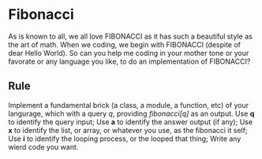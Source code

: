 # Fibonacci
As is known to all, we all love FIBONACCI as it has such a beautiful style as the art of math. When we coding, we begin with FIBONACCI (despite of dear Hello World). So can you help me coding in your mother tone or your favorate or any language you like, to do an implementation of FIBONACCI?

## Rule
Implement a fundamental brick (a class, a module, a function, etc) of your langurage, which with a query _q_, providing _fibonacci[q]_ as an output.
Use **q** to identify the query input;
Use **a** to identify the answer output (if any);
Use **x** to identify the list, or array, or whatever you use, as the fibonacci it self;
Use **i** to identify the looping process, or the looped that thing;
Write any wierd code you want.
